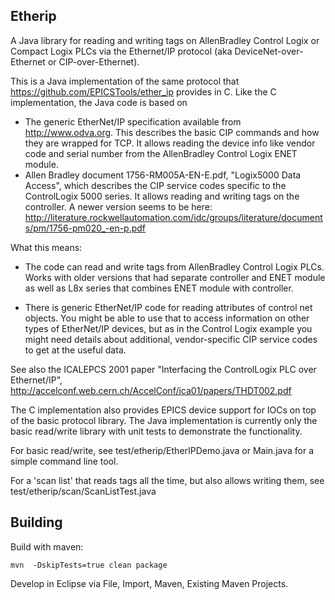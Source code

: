 Etherip
-------

A Java library for reading and writing tags on AllenBradley Control Logix or Compact Logix
PLCs via the Ethernet/IP protocol (aka DeviceNet-over-Ethernet or CIP-over-Ethernet).

This is a Java implementation of the same protocol that
https://github.com/EPICSTools/ether_ip
provides in C.
Like the C implementation, the Java code is based on

 * The generic EtherNet/IP specification available
   from http://www.odva.org.
   This describes the basic CIP commands and how they
   are wrapped for TCP.
   It allows reading the device info like vendor code
   and serial number from the AllenBradley Control Logix ENET module.
 * Allen Bradley document 1756-RM005A-EN-E.pdf,
   "Logix5000 Data Access", which describes the CIP service codes
   specific to the ControlLogix 5000 series.
   It allows reading and writing tags on the controller.
   A newer version seems to be here:
   http://literature.rockwellautomation.com/idc/groups/literature/documents/pm/1756-pm020_-en-p.pdf

What this means:

 * The code can read and write tags from AllenBradley Control Logix PLCs.
   Works with older versions that had separate controller and ENET module
   as well as L8x series that combines ENET module with controller.

 * There is generic EtherNet/IP code for reading attributes of control net objects.
   You might be able to use that to access information on other types of
   EtherNet/IP devices, but as in the Control Logix example you might
   need details about additional, vendor-specific CIP service codes
   to get at the useful data.
 
See also the ICALEPCS 2001 paper "Interfacing the ControlLogix PLC over Ethernet/IP",
http://accelconf.web.cern.ch/AccelConf/ica01/papers/THDT002.pdf

The C implementation also provides EPICS device support
for IOCs on top of the basic protocol library.
The Java implementation is currently only the basic read/write library
with unit tests to demonstrate the functionality.
 
For basic read/write, see test/etherip/EtherIPDemo.java or Main.java for a simple command line tool.

For a 'scan list' that reads tags all the time, but also allows writing them, see test/etherip/scan/ScanListTest.java


Building
--------

Build with maven:

    mvn  -DskipTests=true clean package
    
Develop in Eclipse via File, Import, Maven, Existing Maven Projects.

